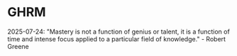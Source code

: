 # GHRM

2025-07-24: "Mastery is not a function of genius or talent, it is a function of time and intense focus applied to a particular field of knowledge." - Robert Greene
